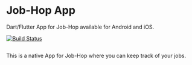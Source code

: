 # Job-Hop App


Dart/Flutter App for Job-Hop available for Android and iOS.

[![Build Status](https://travis-ci.com/My24Service/job-hop.svg?branch=main)](https://travis-ci.com/My24Service/job-hop)

##

This is a native App for Job-Hop where you can keep track of your jobs.
